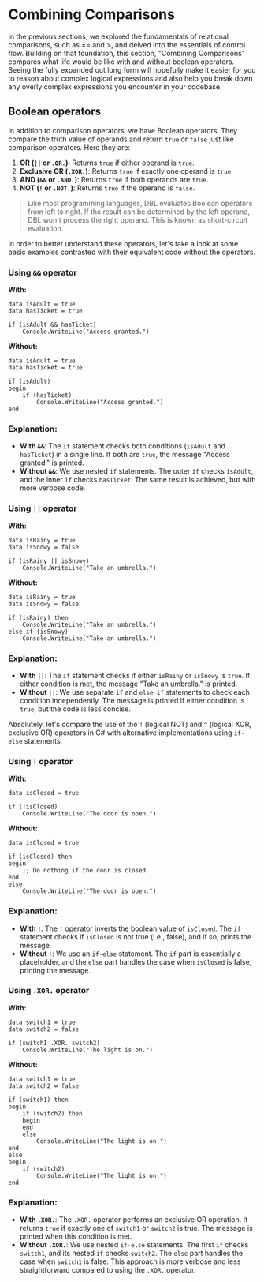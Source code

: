 # Combining Comparisons
In the previous sections, we explored the fundamentals of relational comparisons, such as == and >, and delved into the essentials of control flow. Building on that foundation, this section, "Combining Comparisons" compares what life would be like with and without boolean operators. Seeing the fully expanded out long form will hopefully make it easier for you to reason about complex logical expressions and also help you break down any overly complex expressions you encounter in your codebase. 

## Boolean operators

In addition to comparison operators, we have Boolean operators. They compare the truth value of operands and return `true` or `false` just like comparison operators. Here they are:

1.  **OR (`||` or `.OR.`)**: Returns `true` if either operand is `true`.
2.  **Exclusive OR (`.XOR.`)**: Returns `true` if exactly one operand is `true`.
3.  **AND (`&&` or `.AND.`)**: Returns `true` if both operands are `true`.
4.  **NOT (`!` or `.NOT.`)**: Returns `true` if the operand is `false`.

> Like most programming languages, DBL evaluates Boolean operators from left to right. If the result can be determined by the left operand, DBL won't process the right operand. This is known as short-circuit evaluation.

In order to better understand these operators, let's take a look at some basic examples contrasted with their equivalent code without the operators.

### Using `&&` operator

**With:**

```dbl,ignore,does_not_compile
data isAdult = true
data hasTicket = true

if (isAdult && hasTicket)
    Console.WriteLine("Access granted.")
```

**Without:**

```dbl,ignore,does_not_compile
data isAdult = true
data hasTicket = true

if (isAdult)
begin
    if (hasTicket)
        Console.WriteLine("Access granted.")
end
```

### Explanation:

- **With `&&`**: The `if` statement checks both conditions (`isAdult` and `hasTicket`) in a single line. If both are `true`, the message "Access granted." is printed.
- **Without `&&`**: We use nested `if` statements. The outer `if` checks `isAdult`, and the inner `if` checks `hasTicket`. The same result is achieved, but with more verbose code.

### Using `||` operator

**With:**

```dbl,ignore,does_not_compile
data isRainy = true
data isSnowy = false

if (isRainy || isSnowy)
    Console.WriteLine("Take an umbrella.")
```

**Without:**

```dbl,ignore,does_not_compile
data isRainy = true
data isSnowy = false

if (isRainy) then
    Console.WriteLine("Take an umbrella.")
else if (isSnowy)
    Console.WriteLine("Take an umbrella.")
```

### Explanation:

- **With `||`**: The `if` statement checks if either `isRainy` or `isSnowy` is `true`. If either condition is met, the message "Take an umbrella." is printed.
- **Without `||`**: We use separate `if` and `else if` statements to check each condition independently. The message is printed if either condition is `true`, but the code is less concise.

Absolutely, let's compare the use of the `!` (logical NOT) and `^` (logical XOR, exclusive OR) operators in C# with alternative implementations using `if-else` statements.

### Using `!` operator

**With:**

```dbl,ignore,does_not_compile
data isClosed = true

if (!isClosed)
    Console.WriteLine("The door is open.")
```

**Without:**

```dbl,ignore,does_not_compile
data isClosed = true

if (isClosed) then
begin
    ;; Do nothing if the door is closed
end
else
    Console.WriteLine("The door is open.")
```

### Explanation:

- **With `!`**: The `!` operator inverts the boolean value of `isClosed`. The `if` statement checks if `isClosed` is not true (i.e., false), and if so, prints the message.
- **Without `!`**: We use an `if-else` statement. The `if` part is essentially a placeholder, and the `else` part handles the case when `isClosed` is false, printing the message.

### Using `.XOR.` operator

**With:**

```dbl,ignore,does_not_compile
data switch1 = true
data switch2 = false

if (switch1 .XOR. switch2)
    Console.WriteLine("The light is on.")

```

**Without:**

```dbl,ignore,does_not_compile
data switch1 = true
data switch2 = false

if (switch1) then
begin
    if (switch2) then
    begin
    end
    else
        Console.WriteLine("The light is on.")
end
else
begin
    if (switch2)
        Console.WriteLine("The light is on.")
end
```

### Explanation:

- **With `.XOR.`**: The `.XOR.` operator performs an exclusive OR operation. It returns `true` if exactly one of `switch1` or `switch2` is true. The message is printed when this condition is met.
- **Without `.XOR.`**: We use nested `if-else` statements. The first `if` checks `switch1`, and its nested `if` checks `switch2`. The `else` part handles the case when `switch1` is false. This approach is more verbose and less straightforward compared to using the `.XOR.` operator.


